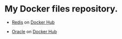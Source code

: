 # My Docker files repository.

- [Redis](https://github.com/racc-costa/dockerfiles/tree/master/redis) on [Docker Hub](https://hub.docker.com/r/racccosta/redis/) 

- [Oracle](https://github.com/racc-costa/dockerfiles/tree/master/oracle) on [Docker Hub](https://hub.docker.com/r/racccosta/oracle/) 
